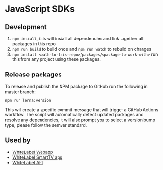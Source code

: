 # JavaScript SDKs

## Development
1. `npm install`, this will install all dependencies and link together all packages in this repo
3. `npm run build` to build once and `npm run watch` to rebuild on changes
4. `npm install <path-to-this-repo>/packages/<package-to-work-with>` run this from any project using these packages.

## Release packages

To release and publish the NPM package to GitHub run the following in master branch:

```
npm run lerna:version 
```

This will create a specific commit message that will trigger a GitHub Actions workflow.
The script will automatically detect updated packages and resolve any dependencies, it will also prompt
you to select a version bump type, please follow the semver standard.

## Used by
- [WhiteLabel Webapp](https://github.com/EricssonBroadcastServices/WhiteLabelInternalApi)
- [WhiteLabel SmartTV app](https://github.com/EricssonBroadcastServices/white-label-tv)
- [WhiteLabel API](https://github.com/EricssonBroadcastServices/WhiteLabelInternalApi)

